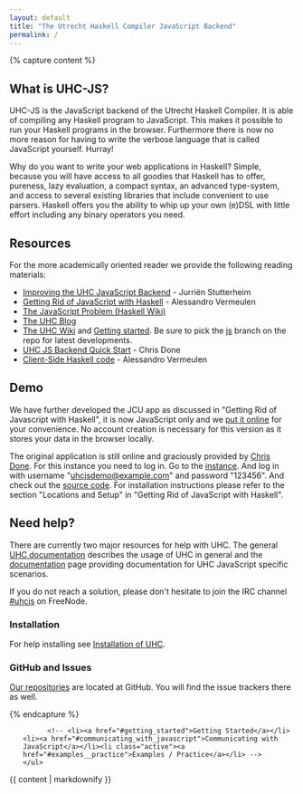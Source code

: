 ```yaml
---
layout: default
title: "The Utrecht Haskell Compiler JavaScript Backend"
permalink: /
---
```

{% capture content %}

## What is UHC-JS?
UHC-JS is the JavaScript backend of the Utrecht Haskell Compiler. It is able of
compiling any Haskell program to JavaScript. This makes it possible to run your
Haskell programs in the browser. Furthermore there is now no more reason for
having to write the verbose language that is called JavaScript yourself. Hurray!

Why do you want to write your web applications in Haskell? Simple, because you
will have access to all goodies that Haskell has to offer, pureness, lazy
evaluation, a compact syntax, an advanced type-system, and access to several
existing libraries that include convenient to use parsers. Haskell offers you
the ability to whip up your own (e)DSL with little effort including any binary
operators you need.

## Resources
For the more academically oriented reader we provide the following reading
materials:


* [Improving the UHC JavaScript Backend](http://www.norm2782.com/improving-uhc-js-report.pdf) - Jurriën Stutterheim
* [Getting Rid of JavaScript with Haskell](http://alessandrovermeulen.me/2012/01/26/getting-rid-of-javascript-with-haskell) - Alessandro Vermeulen
* [The JavaScript Problem (Haskell Wiki)](http://www.haskell.org/haskellwiki/The_JavaScript_Problem#UHC)
* [The UHC Blog](http://utrechthaskellcompiler.wordpress.com/)
* [The UHC Wiki](http://www.cs.uu.nl/wiki/UHC) and [Getting started](http://www.cs.uu.nl/wiki/bin/view/UHC/GettingStarted). 
  Be sure to pick the [js](https://github.com/UU-ComputerScience/uhc/tree/js) branch on the repo for latest developments.
* [UHC JS Backend Quick Start](http://chrisdone.com/posts/2012-01-06-uhc-javascript.html) - Chris Done
* [Client-Side Haskell code](https://github.com/spockz/JCU/tree/master/resources/static/hjs) - Alessandro Vermeulen

## Demo
We have further developed the JCU app as discussed in "Getting Rid of
Javascript with Haskell", it is now JavaScript only and we [put it
online](http://uu-computerscience.github.com/JCU/) for your convenience. No 
account creation is necessary for this version as it stores your data in the
browser locally.

The original application is still online and graciously provided by [Chris
Done](http://chrisdone.com/). For this instance you need to log in. Go to the
[instance](http://jcu.chrisdone.com/login). And log in with username
"uhcjsdemo@example.com" and password "123456". And check out the [source
code](https://github.com/UU-ComputerScience/JCU). For installation instructions
please refer to the section "Locations and Setup" in "Getting Rid of JavaScript
with Haskell".

## Need help?
There are currently two major resources for help with UHC. The general [UHC
documentation][uhc-extensive-doc] describes the usage of UHC in general and the
[documentation]({{site.baseurl}}/documentation.html) page providing
documentation for UHC JavaScript specific scenarios.

If you do not reach a solution, please don't hesitate to join the IRC channel
[#uhcjs](irc://irc.freenode.net/uhcjs) on FreeNode.



### Installation
For help installing see [Installation of UHC]({{site.baseurl}}/documentation.html#installation_of_uhc).

### GitHub and Issues
[Our repositories](https://github.com/UU-ComputerScience/) are located at
GitHub. You will find the issue trackers there as well.


[jcu-spockz-fork]: https://github.com/spockz/JCU
[jcu-install-script]: https://gist.github.com/1902090 "A Ruby Script to install JCU and dependencies."
[uhc-github]: https://github.com/UU-ComputerScience
[uhc-js]: https://github.com/UU-ComputerScience/uhc-js
[uhc-extensive-doc]: http://www.cs.uu.nl/wiki/bin/view/Ehc/Documentation

{% endcapture %}

<div class="container">
  <div class="row">
  <div class="span3 bs-docs-sidebar">
    <ul class="nav nav-list bs-docs-sidenav" data-spy="affix"  data-offset-top="80">

          <!-- <li><a href="#getting_started">Getting Started</a></li><li><a href="#communicating_with_javascript">Communicating with JavaScript</a></li><li class="active"><a href="#examples__practice">Examples / Practice</a></li> -->
    </ul>
  </div>
  <div class="span9 content">
    {{ content | markdownify }}
  </div>
  </div>
</div>
